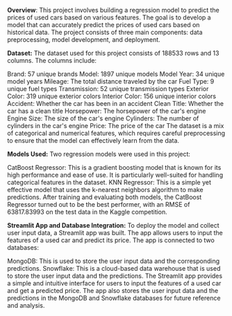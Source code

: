 **Overview**:
This project involves building a regression model to predict the prices of used cars based on various features. The goal is to develop a model that can accurately predict the prices of used cars based on historical data. The project consists of three main components: data preprocessing, model development, and deployment.

**Dataset:**
The dataset used for this project consists of 188533 rows and 13 columns. The columns include:

Brand: 57 unique brands
Model: 1897 unique models
Model Year: 34 unique model years
Mileage: The total distance traveled by the car
Fuel Type: 9 unique fuel types
Transmission: 52 unique transmission types
Exterior Color: 319 unique exterior colors
Interior Color: 156 unique interior colors
Accident: Whether the car has been in an accident
Clean Title: Whether the car has a clean title
Horsepower: The horsepower of the car's engine
Engine Size: The size of the car's engine
Cylinders: The number of cylinders in the car's engine
Price: The price of the car
The dataset is a mix of categorical and numerical features, which requires careful preprocessing to ensure that the model can effectively learn from the data.

**Models Used:**
Two regression models were used in this project:

CatBoost Regressor: This is a gradient boosting model that is known for its high performance and ease of use. It is particularly well-suited for handling categorical features in the dataset.
KNN Regressor: This is a simple yet effective model that uses the k-nearest neighbors algorithm to make predictions.
After training and evaluating both models, the CatBoost Regressor turned out to be the best performer, with an RMSE of 63817.83993 on the test data in the Kaggle competition.

**Streamlit App and Database Integration:**
To deploy the model and collect user input data, a Streamlit app was built. The app allows users to input the features of a used car and predict its price. The app is connected to two databases:

MongoDB: This is used to store the user input data and the corresponding predictions.
Snowflake: This is a cloud-based data warehouse that is used to store the user input data and the predictions.
The Streamlit app provides a simple and intuitive interface for users to input the features of a used car and get a predicted price. The app also stores the user input data and the predictions in the MongoDB and Snowflake databases for future reference and analysis.
